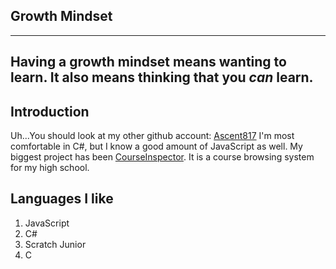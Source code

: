 ## Growth Mindset
---
Having a **growth mindset** means wanting to learn. It also means thinking that you *can* learn.
---
## Introduction
Uh...You should look at my other github account: 	[Ascent817](https://github.com/Ascent817)
I'm most comfortable in C#, but I know a good amount of JavaScript as well. My biggest project has been [CourseInspector](https://courseinspector.web.app).
It is a course browsing system for my high school.

## Languages I like
1. JavaScript
2. C#
3. Scratch Junior
4. C
